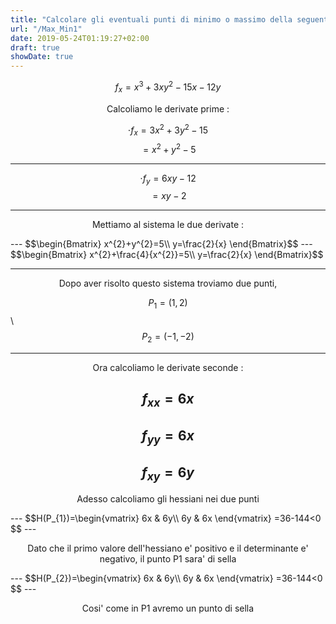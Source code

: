 ```yaml
---
title: "Calcolare gli eventuali punti di minimo o massimo della seguente funzione"
url: "/Max_Min1"
date: 2019-05-24T01:19:27+02:00
draft: true
showDate: true
---
```


$$f_{x}=x^3+3xy^2-15x-12y$$
<p align="center">Calcoliamo le derivate prime : </p>

   $$\cdot f_{x}=3x^{2}+3y^{2}-15$$
   $$=x^{2}+y^{2}-5$$
   ***
   $$\cdot f_{y}=6xy-12$$
   $$=xy-2$$
   ***

<p align="center">Mettiamo al sistema le due derivate : </p>
---
$$\begin{Bmatrix}
x^{2}+y^{2}=5\\
y=\frac{2}{x}
\end{Bmatrix}$$
---
$$\begin{Bmatrix}
x^{2}+\frac{4}{x^{2}}=5\\
y=\frac{2}{x}
\end{Bmatrix}$$

---

<p align="center">Dopo aver risolto questo sistema troviamo due punti,</p>

$$P_1=(1,2)$$\\
$$P_2=(-1,-2)$$

---

<p align="center">Ora calcoliamo le derivate seconde : </p>

$$f_{xx}=6x$$
---
$$f_{yy}=6x$$
---
$$f_{xy}=6y$$
---

<p align="center">Adesso calcoliamo gli hessiani nei due punti</p>
---
$$H(P_{1})=\begin{vmatrix}
6x & 6y\\
6y & 6x
\end{vmatrix}
=36-144<0
$$
---
<p align="center">Dato che il primo valore dell'hessiano e' positivo e il determinante e' negativo, il punto P1 sara' di sella</p>
---
$$H(P_{2})=\begin{vmatrix}
6x & 6y\\
6y & 6x
\end{vmatrix}
=36-144<0
$$
---
<p align="center">Cosi' come in P1 avremo un punto di sella</p>